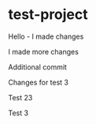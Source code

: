 # test-project

Hello - I made changes

I made more changes

Additional commit

Changes for test 3

Test 23

Test 3